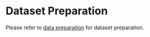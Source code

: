 # Dataset Preparation

Please refer to [data preparation](https://github.com/open-mmlab/mmrotate/tree/main/tools/data) for dataset preparation.
